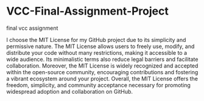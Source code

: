 # VCC-Final-Assignment-Project
final vcc assignment


 I choose the MIT License for my GitHub project due to its simplicity and permissive nature.
 The MIT License allows users to freely use, modify, and distribute your code without many restrictions,
 making it accessible to a wide audience. Its minimalistic terms also reduce legal barriers and facilitate 
 collaboration.
 Moreover, the MIT License is widely recognized and accepted within the open-source community, encouraging 
 contributions and fostering a vibrant ecosystem around your project. Overall, the MIT License offers the freedom, 
 simplicity, and community acceptance necessary for promoting widespread adoption and collaboration on GitHub.
